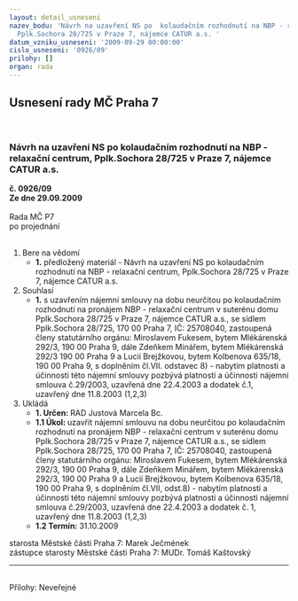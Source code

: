 ```yaml
---
layout: detail_usneseni
nazev_bodu: 'Návrh na uzavření NS po  kolaudačním rozhodnutí na NBP - relaxační centrum,
  Pplk.Sochora 28/725 v Praze 7, nájemce CATUR a.s. '
datum_vzniku_usneseni: '2009-09-29 00:00:00'
cislo_usneseni: '0926/09'
prilohy: []
organ: rada
---
```

<div id="ucUsn_pList" class="usn">
	<span><h2>Usnesení rady MČ Praha 7 </h2>
<br></span><div class="standBody">
<span><h3>Návrh na uzavření NS po  kolaudačním rozhodnutí na NBP - relaxační centrum, Pplk.Sochora 28/725 v Praze 7, nájemce CATUR a.s. </h3></span><div class="center">
		<strong>č. 0926/09</strong><br>
	</div>
<div class="center">
		<strong>Ze dne 29.09.2009</strong><br><br>
	</div>Rada MČ P7<br> po projednání<br><br><ol>
<li>Bere na vědomí<ul><li>
<strong>1.</strong> předložený materiál - Návrh na uzavření NS po  kolaudačním rozhodnutí na NBP - relaxační centrum, Pplk.Sochora 28/725 v Praze 7, nájemce CATUR a.s. </li></ul>
</li>
<li>Souhlasí<ul><li>
<strong>1.</strong> s uzavřením nájemní smlouvy na dobu neurčitou po kolaudačním rozhodnutí na pronájem NBP - relaxační centrum v suterénu domu Pplk.Sochora 28/725 v Praze 7, nájemce CATUR a.s., se sídlem Pplk.Sochora 28/725, 170 00 Praha 7, IČ: 25708040, zastoupená členy  statutárního orgánu: Miroslavem Fukesem, bytem Mlékárenská 292/3, 190 00 Praha 9, dále Zdeňkem Minářem, bytem Mlékárenská 292/3 190 00 Praha 9 a Lucií Brejžkovou, bytem Kolbenova 635/18, 190 00 Praha 9, s doplněním čl.VII. odstavec 8) - nabytím platnosti a účinnosti této nájemní smlouvy pozbývá platnosti a účinnosti nájemní smlouva č.29/2003, uzavřená dne 22.4.2003 a dodatek č.1, uzavřený dne 11.8.2003  (1,2,3) </li></ul>
</li>
<li>Ukládá<ul>
<li>
<strong>1. Určen: </strong>RAD Justová Marcela Bc.</li>
<li>
<strong>1.1 Úkol: </strong>uzavřít nájemní smlouvu na dobu neurčitou po kolaudačním rozhodnutí na pronájem NBP - relaxační centrum v suterénu domu Pplk.Sochora 28/725 v Praze 7, nájemce CATUR a.s., se sídlem Pplk.Sochora 28/725, 170 00 Praha 7, IČ: 25708040, zastoupená členy statutárního orgánu: Miroslavem Fukesem, bytem Mlékárenská 292/3, 190 00 Praha 9, dále Zdeňkem Minářem, bytem Mlékárenská 292/3, 190 00 Praha 9 a Lucií Brejžkovou, bytem Kolbenova 635/18, 190 00 Praha 9, s doplněním čl.VII, odst.8) - nabytím platnosti a účinnosti této nájemní smlouvy pozbývá platnosti a účinnosti nájemní smlouva č.29/2003, uzavřená dne 22.4.2003 a dodatek č. 1, uzavřený dne 11.8.2003  (1,2,3)</li>
<li>
<strong>1.2 Termín: </strong>31.10.2009</li>
</ul>
</li>
</ol>starosta Městské části Praha 7: Marek Ječmének<br>zástupce starosty Městské části Praha 7: MUDr. Tomáš Kaštovský <hr>
<br>Přílohy: Neveřejné</div>
</div>